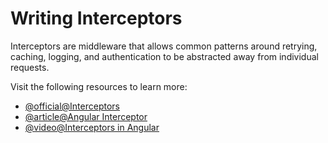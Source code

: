 # Writing Interceptors

Interceptors are middleware that allows common patterns around retrying, caching, logging, and authentication to be abstracted away from individual requests.

Visit the following resources to learn more:

- [@official@Interceptors](https://angular.dev/guide/http/interceptors)
- [@article@Angular Interceptor](https://www.scaler.com/topics/angular/angular-interceptor/)
- [@video@Interceptors in Angular](https://www.youtube.com/watch?v=w1_AmHv2LmA)